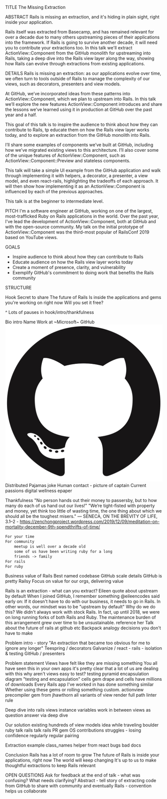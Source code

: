 TITLE
The Missing Extraction

ABSTRACT
Rails is missing an extraction, and it's hiding in plain sight, right inside your application. 

Rails itself was extracted from Basecamp, and has remained relevant for over a decade due to many others upstreaming pieces of their applications into the framework. If Rails is going to survive another decade, it will need you to contribute your extractions too. In this talk we'll extract ActionView::Component from the GitHub monolith for upstreaming into Rails, taking a deep dive into the Rails view layer along the way, showing how Rails can evolve through extractions from existing applications.

DETAILS
Rails is missing an extraction: as our applications evolve over time, we often turn to tools outside of Rails to manage the complexity of our views, such as decorators, presenters and view models.

At GitHub, we’ve incorporated ideas from these patterns into ActionView::Component, which we plan to upstream into Rails. In this talk we’ll explore the new features ActionView::Component introduces and share the lessons we’ve learned using it in production at GitHub over the past year and a half.

This goal of this talk is to inspire the audience to think about how they can contribute to Rails, tp educate them on how the Rails view layer works today, and to explore an extraction from the GitHub monolith into Rails.

I’ll share some examples of components we’ve built at GitHub, including how we’ve migrated existing views to this architecture. I’ll also cover some of the unique features of ActionView::Component, such as ActionView::Component::Preview and stateless components.

This talk will take a simple UI example from the GitHub application and walk through implementing it with helpers, a decorator, a presenter, a view model, and even react-rails, highlighting the tradeoffs of each approach. It will then show how implementing it as an ActionView::Component is influenced by each of the previous approaches.

This talk is at the beginner to intermediate level. 

PITCH
I'm a software engineer at GitHub, working on one of the largest, most-trafficked Ruby on Rails applications in the world. Over the past year, I've lead the development of ActionView::Component, both at GitHub and with the open-source community. My talk on the initial prototype of ActionView::Component was the third-most popular of RailsConf 2019 based on YouTube views.

GOALS
- Inspire audience to think about how they can contribute to Rails
- Educate audience on how the Rails view layer works today
- Create a moment of presence, clarity, and vulnerability
- Exemplify GitHub's commitment to doing work that benefits the Rails community

STRUCTURE

Hook
    Secret to share
    The future of Rails
    Is inside the applications and gems you're working on right now
    Will you set it free?

^ Lots of pauses in hook/intro/thankfulness

Bio intro
    Name
    Work at ~Microsoft~ GitHub
        ![100%](img/github.png)
        Distributed
        Pajamas joke
        Human contact - picture of captain
    Current passions
        digital wellness
        epaper

Thankfulness
    "No person hands out their money to passersby, but to how many do each of us hand out our lives!"
    "We’re tight-fisted with property and money, yet think too little of wasting time, the one thing about which we should all be the toughest misers."
    — SENECA, ON THE BREVITY OF LIFE, 3.1–2
    - https://zenchongproject.wordpress.com/2019/12/09/meditation-on-mortality-december-9th-spendthrifts-of-time/

    For your time
    For community
        meetup is well over a decade old
        some of us have been writing ruby for a long
        friends -> family
    For rails
    For ruby

Business value of Rails
    Best named codebase
    GitHub scale details
    GitHub is pretty Railsy
    Focus on value for our orgs, delivering value

Rails is an extraction - what can you extract?
    Eileen quote about upstream by default
        When I joined GitHub, I remember something @eileencodes said early on: If it doesn't have to do with our business, it needs to go in Rails.
        In other words, our mindset was to be "upstream by default"
        Why do we do this?
        We didn't always work with stock Rails.
        In fact, up until 2018, we were on long running forks of both Rails and Ruby.
        The maintenance burden of this arrangement grew over time to be unsustainable.
        reference her Talk about the future of rails at github etc
    Backpack analogy
        decisions you don't have to make

Problem intro - story
    "An extraction that became too obvious for me to ignore any longer"
    Teespring / decorators
    Galvanize / react - rails - isolation & testing
    GitHub / presenters 

Problem statement
    Views have felt like they are missing something
    You all have seen this in your own apps
        it's pretty clear that a lot of us are dealing with this
    why aren't views easy to test?
        testing pyramid
        encapsulation diagram
    "testing and encapsulation"
    cells gem
    drape and cells have millions of downloads
    Every Rails app I've worked in has done something similar
    Whether using these gems or rolling something custom.
    actionview precompiler gem from jhawthorn
    all variants of view
    render full path linter rule

Deep dive into rails views
    instance variables work in between views as question
    answer via deep dive

Our solution
    existing hundreds of view models
    idea while traveling
    boulder ruby talk
    rails talk
    rails PR 
    gem
    OS contributions
    struggles - losing confidence regularly
    regular pairing

Extraction example
    class_names helper from react
    bugs 
    bad docs

Conclusion
    Rails has a lot of room to grow
    The future of Rails is inside your applications, right now
    The world will keep changing
    It's up to us to make thoughtful extractions to keep Rails relevant

OPEN QUESTIONS
Ask for feedback at the end of talk - what was confusing? What needs clarifying?
Abstract - tell story of extracting code from GitHub to share with community and eventually Rails - convention helps us collaborate